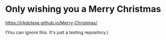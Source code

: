 # Only wishing you a Merry Christmas
<a href="https://jrkdotexe.github.io/Merry-Christmas/">https://jrkdotexe.github.io/Merry-Christmas/</a>
<p>(You can ignore this. It's just a testing repository.)</p>
